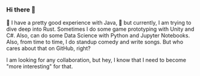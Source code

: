 ### Hi there 👋

🔭 I have a pretty good experience with Java, 🌱 but currently, I am trying to dive deep into Rust. Sometimes I do some game prototyping with Unity and C#. Also, can do some Data Science with Python and Jupyter Notebooks.
Also, from time to time, I do standup comedy and write songs. But who cares about that on GitHub, right?

I am looking for any collaboration, but hey, I know that I need to become "more interesting" for that. 
